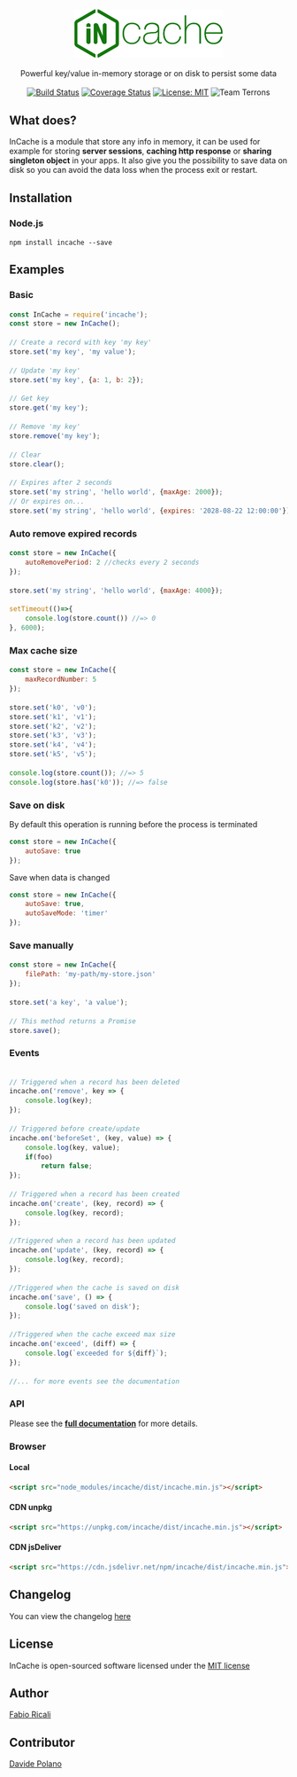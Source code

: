 <div align="center">
<br/><br/>
<img width="268" src="https://raw.githubusercontent.com/fabioricali/incache/master/extra/logo.png?2" title="incache"/>
<br/><br/>
Powerful key/value in-memory storage or on disk to persist some data
<br/><br/>
<a href="https://travis-ci.org/fabioricali/incache" target="_blank"><img src="https://travis-ci.org/fabioricali/incache.svg?branch=master" title="Build Status"/></a>
<a href="https://coveralls.io/github/fabioricali/incache?branch=master" target="_blank"><img src="https://coveralls.io/repos/github/fabioricali/incache/badge.svg?branch=master&1" title="Coverage Status"/></a>
<a href="https://opensource.org/licenses/MIT" target="_blank"><img src="https://img.shields.io/badge/License-MIT-yellow.svg" title="License: MIT"/></a>
<img src="https://img.shields.io/badge/team-terrons-orange.svg" title="Team Terrons"/>
</div>

## What does?
InCache is a module that store any info in memory, it can be used for example for storing **server sessions**, **caching http response** or **sharing singleton object** in your apps.
It also give you the possibility to save data on disk so you can avoid the data loss when the process exit or restart.

## Installation

### Node.js
```
npm install incache --save
```

## Examples

### Basic
```javascript
const InCache = require('incache');
const store = new InCache();

// Create a record with key 'my key'
store.set('my key', 'my value');

// Update 'my key'
store.set('my key', {a: 1, b: 2});

// Get key
store.get('my key');

// Remove 'my key'
store.remove('my key');

// Clear
store.clear();

// Expires after 2 seconds
store.set('my string', 'hello world', {maxAge: 2000});
// Or expires on...
store.set('my string', 'hello world', {expires: '2028-08-22 12:00:00'});
```

### Auto remove expired records
```javascript
const store = new InCache({
    autoRemovePeriod: 2 //checks every 2 seconds
});

store.set('my string', 'hello world', {maxAge: 4000});

setTimeout(()=>{
    console.log(store.count()) //=> 0
}, 6000);
```

### Max cache size
```javascript
const store = new InCache({
    maxRecordNumber: 5
});

store.set('k0', 'v0');
store.set('k1', 'v1');
store.set('k2', 'v2');
store.set('k3', 'v3');
store.set('k4', 'v4');
store.set('k5', 'v5');

console.log(store.count()); //=> 5
console.log(store.has('k0')); //=> false
```

### Save on disk
By default this operation is running before the process is terminated
```javascript
const store = new InCache({
    autoSave: true
});
```

Save when data is changed
```javascript
const store = new InCache({
    autoSave: true,
    autoSaveMode: 'timer'
});
```

### Save manually
```javascript
const store = new InCache({
    filePath: 'my-path/my-store.json'
});

store.set('a key', 'a value');

// This method returns a Promise
store.save();
```

### Events
```javascript

// Triggered when a record has been deleted
incache.on('remove', key => {
    console.log(key);
});

// Triggered before create/update
incache.on('beforeSet', (key, value) => {
    console.log(key, value);
    if(foo)
        return false;
});

// Triggered when a record has been created
incache.on('create', (key, record) => {
    console.log(key, record);
});

//Triggered when a record has been updated
incache.on('update', (key, record) => {
    console.log(key, record);
});

//Triggered when the cache is saved on disk
incache.on('save', () => {
    console.log('saved on disk');
});

//Triggered when the cache exceed max size
incache.on('exceed', (diff) => {
    console.log(`exceeded for ${diff}`);
});

//... for more events see the documentation
```

### API
Please see the **<a href="https://github.com/fabioricali/incache/blob/master/api.md">full documentation</a>** for more details.

### Browser

#### Local
```html
<script src="node_modules/incache/dist/incache.min.js"></script>
```

#### CDN unpkg
```html
<script src="https://unpkg.com/incache/dist/incache.min.js"></script>
```

#### CDN jsDeliver
```html
<script src="https://cdn.jsdelivr.net/npm/incache/dist/incache.min.js"></script>
```

## Changelog
You can view the changelog <a target="_blank" href="https://github.com/fabioricali/incache/blob/master/CHANGELOG.md">here</a>

## License
InCache is open-sourced software licensed under the <a target="_blank" href="http://opensource.org/licenses/MIT">MIT license</a>

## Author
<a target="_blank" href="http://rica.li">Fabio Ricali</a>

## Contributor
<a target="_blank" href="https://www.mdslab.org">Davide Polano</a>